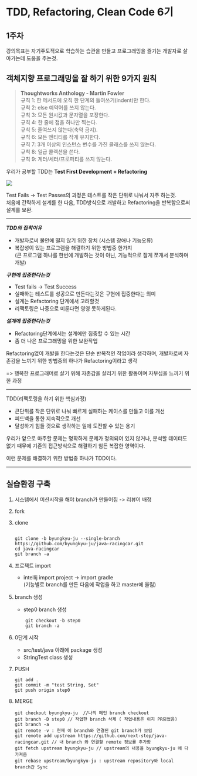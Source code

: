 # TDD, Refactoring, Clean Code 6기

## 1주차

강의목표는 자기주도적으로 학습하는 습관을 만들고 프로그래밍을 즐기는 개발자로 살아가는데 도움을 주는것.

## **객체지향 프로그래밍을 잘 하기 위한 9가지 원칙**  

>**Thoughtworks Anthology - Martin Fowler**  
> 규칙 1: 한 메서드에 오직 한 단계의 들여쓰기(indent)만 한다.  
> 규칙 2: else 예약어를 쓰지 않는다.  
> 규칙 3: 모든 원시값과 문자열을 포장한다.  
> 규칙 4: 한 줄에 점을 하나만 찍는다.  
> 규칙 5: 줄여쓰지 않는다(축약 금지).  
> 규칙 6: 모든 엔티티를 작게 유지한다.  
> 규칙 7: 3개 이상의 인스턴스 변수를 가진 클래스를 쓰지 않는다.  
> 규칙 8: 일급 콜렉션을 쓴다.  
> 규칙 9: 게터/세터/프로퍼티를 쓰지 않는다.  

우리가 공부할 TDD는 **Test First Development + Refactoring**

<img src="https://cio-wiki.org/wiki/File:TDD2.png">

Test Fails -> Test Passes의 과정은 테스트를 작은 단위로 나눠서 자주 하는것.  
처음에 간략하게 설계를 한 다음, TDD방식으로 개발하고 Refactoring을 반복함으로써
설계를 보완.

-------
***TDD의 집착이유***

- 개발자로써 불안에 떨지 않기 위한 장치
(시스템 장애나 기능오류)
- 복잡성이 있는 프로그램을 해결하기 위한 방법중 한가지  
   (큰 프로그램 하나를 한번에 개발하는 것이 아닌, 기능적으로 잘게 쪼개서 분석하며 개발)

***구현에 집중한다는것***

- Test fails -> Test Success
- 실패하는 테스트를 성공으로 만든다는것은 구현에 집중한다는 의미
- 설계는 Refactoring 단계에서 고려할것
- 리팩토링은 나중으로 미룬다면 영영 못하게된다.

***설계에 집중한다는것***

- Refactoring단계에서는 설계에만 집중할 수 있는 시간
- 좀 더 나은 프로그래밍을 위한 보완작업

Refactoring없이 개발을 한다는것은 단순 반복적인 작업이라 생각하며,
개발자로써 자존감을 느끼기 위한 방법중의 하나가 Refactoring이라고 생각

=> 행복한 프로그래머로 살기 위해 자존감을 살리기 위한 활동이며 자부심을 느끼기 위한 과정  

-------
TDD(리팩토링을 하기 위한 핵심과정)

- 큰단위를 작은 단위로 나눠 빠르게 실패하는 케이스를 만들고 이를 개선  
- 피드백을 통한 지속적으로 개선
- 달성하기 힘들 것으로 생각하는 일에 도전할 수 있는 용기

우리가 앞으로 마주할 문제는 명확하게 문제가 정의되어 있지 않거나, 분석할 데이터도 없기 때무에 기존의 접근방식으로 해결하기 힘든 복잡한 영역이다.

이런 문제를 해결하기 위한 방법중 하나가 TDD이다.

-------

## 실습환경 구축

1. 시스템에서 미션시작을 해야 branch가 만들어짐 -> 리뷰어 배정
2. fork
3. clone

    ```clone -terminal

    git clone -b byungkyu-ju --single-branch https://github.com/byungkyu-ju/java-racingcar.git
    cd java-racingcar
    git branch -a

    ```

4. 프로젝트 import

    - intellij import project -> import gradle  
      (기능별로 branch를 만든 다음에 작업을 하고 master에 올림)

5. branch 생성
    - step0 branch 생성

    ```branch 생성 -terminal
        git checkout -b step0
        git branch -a
    ```

6. 0단계 시작
    - src/test/java 아래에 package 생성
    - StringTest class 생성

7. PUSH

    ```mission submit -terminal
    git add .
    git commit -m "test String, Set"
    git push origin step0
    ```

8. MERGE

    ```mission merge -terminal
    git checkout byungkyu-ju  //나의 메인 branch checkout
    git branch -D step0 // 작업한 branch 삭제 ( 작업내용은 이지 PR되었음)
    git branch -a
    git remote -v : 현재 이 branch와 연결된 git branch가 보임 
    git remote add upstream https://github.com/next-step/java-racingcar.git // 내 branch 와 연결할 remote 정보를 추가함
    git fetch upstream byungkyu-ju // upstream의 내용을 byungkyu-ju 에 다 가져옴
    git rebase upstream/byungkyu-ju : upstream repository와 local branch간 Sync
    ```
